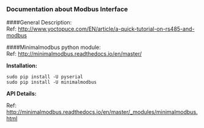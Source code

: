 ### Documentation about Modbus Interface

####General Description:  
Ref: http://www.yoctopuce.com/EN/article/a-quick-tutorial-on-rs485-and-modbus  

####Minimalmodbus python module:  
Ref: http://minimalmodbus.readthedocs.io/en/master/  

**Installation:**  

```
sudo pip install -U pyserial
sudo pip install -U minimalmodbus
```

**API Details:**  

Ref: http://minimalmodbus.readthedocs.io/en/master/_modules/minimalmodbus.html  

